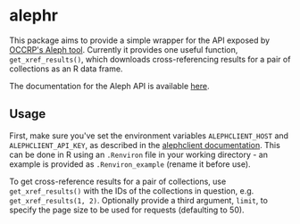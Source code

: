 # alephr

This package aims to provide a simple wrapper for the API exposed by [OCCRP's Aleph tool](https://docs.alephdata.org/). Currently it provides one useful function, `get_xref_results()`, which downloads cross-referencing results for a pair of collections as an R data frame.

The documentation for the Aleph API is available [here](https://tibble.tidyverse.org/).

## Usage

First, make sure you've set the environment variables `ALEPHCLIENT_HOST` and `ALEPHCLIENT_API_KEY`, as described in the [alephclient documentation](https://docs.alephdata.org/developers/alephclient#configuration). This can be done in R using an `.Renviron` file in your working directory - an example is provided as `.Renviron_example` (rename it before use).

To get cross-reference results for a pair of collections, use `get_xref_results()` with the IDs of the collections in question, e.g. `get_xref_results(1, 2)`. Optionally provide a third argument, `limit`, to specify the page size to be used for requests (defaulting to 50).
